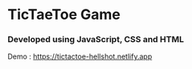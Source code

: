 # TicTaeToe Game

### Developed using JavaScript, CSS and HTML
Demo : https://tictactoe-hellshot.netlify.app
